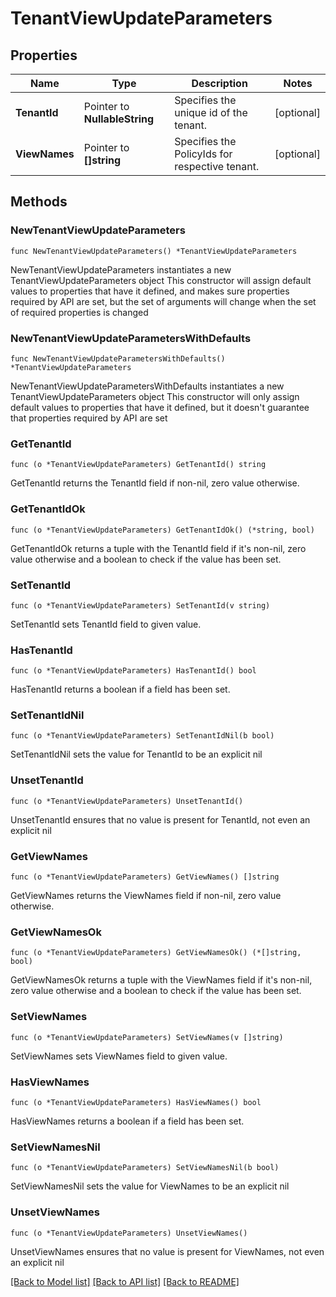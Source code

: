# TenantViewUpdateParameters

## Properties

Name | Type | Description | Notes
------------ | ------------- | ------------- | -------------
**TenantId** | Pointer to **NullableString** | Specifies the unique id of the tenant. | [optional] 
**ViewNames** | Pointer to **[]string** | Specifies the PolicyIds for respective tenant. | [optional] 

## Methods

### NewTenantViewUpdateParameters

`func NewTenantViewUpdateParameters() *TenantViewUpdateParameters`

NewTenantViewUpdateParameters instantiates a new TenantViewUpdateParameters object
This constructor will assign default values to properties that have it defined,
and makes sure properties required by API are set, but the set of arguments
will change when the set of required properties is changed

### NewTenantViewUpdateParametersWithDefaults

`func NewTenantViewUpdateParametersWithDefaults() *TenantViewUpdateParameters`

NewTenantViewUpdateParametersWithDefaults instantiates a new TenantViewUpdateParameters object
This constructor will only assign default values to properties that have it defined,
but it doesn't guarantee that properties required by API are set

### GetTenantId

`func (o *TenantViewUpdateParameters) GetTenantId() string`

GetTenantId returns the TenantId field if non-nil, zero value otherwise.

### GetTenantIdOk

`func (o *TenantViewUpdateParameters) GetTenantIdOk() (*string, bool)`

GetTenantIdOk returns a tuple with the TenantId field if it's non-nil, zero value otherwise
and a boolean to check if the value has been set.

### SetTenantId

`func (o *TenantViewUpdateParameters) SetTenantId(v string)`

SetTenantId sets TenantId field to given value.

### HasTenantId

`func (o *TenantViewUpdateParameters) HasTenantId() bool`

HasTenantId returns a boolean if a field has been set.

### SetTenantIdNil

`func (o *TenantViewUpdateParameters) SetTenantIdNil(b bool)`

 SetTenantIdNil sets the value for TenantId to be an explicit nil

### UnsetTenantId
`func (o *TenantViewUpdateParameters) UnsetTenantId()`

UnsetTenantId ensures that no value is present for TenantId, not even an explicit nil
### GetViewNames

`func (o *TenantViewUpdateParameters) GetViewNames() []string`

GetViewNames returns the ViewNames field if non-nil, zero value otherwise.

### GetViewNamesOk

`func (o *TenantViewUpdateParameters) GetViewNamesOk() (*[]string, bool)`

GetViewNamesOk returns a tuple with the ViewNames field if it's non-nil, zero value otherwise
and a boolean to check if the value has been set.

### SetViewNames

`func (o *TenantViewUpdateParameters) SetViewNames(v []string)`

SetViewNames sets ViewNames field to given value.

### HasViewNames

`func (o *TenantViewUpdateParameters) HasViewNames() bool`

HasViewNames returns a boolean if a field has been set.

### SetViewNamesNil

`func (o *TenantViewUpdateParameters) SetViewNamesNil(b bool)`

 SetViewNamesNil sets the value for ViewNames to be an explicit nil

### UnsetViewNames
`func (o *TenantViewUpdateParameters) UnsetViewNames()`

UnsetViewNames ensures that no value is present for ViewNames, not even an explicit nil

[[Back to Model list]](../README.md#documentation-for-models) [[Back to API list]](../README.md#documentation-for-api-endpoints) [[Back to README]](../README.md)


